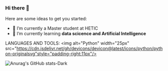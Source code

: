### Hi there 👋


<!-- **TchappiR/TchappiR** is a ✨ _special_ ✨ repository because its `README.md` (this file) appears on your GitHub profile. -->

Here are some ideas to get you started:
<!-- A MIEUX REMPLIR -->
- 🔭 I’m currently a Master student at HETIC
- 🌱 I’m currently learning **data scicence and Artificial Intelligence**

LANGUAGES AND TOOLS:
<img alt="Python" width="25px" src="https://cdn.jsdelivr.net/gh/devicons/devicon@latest/icons/python/python-originalsvg"style="padding-right:11px"/>

<!-- METTRE MES OUTILS ICI -->

![Anurag's GitHub stats-Dark](https://github-readme-stats.vercel.app/api?username=TchappiR&show_icons=true&theme=dark#gh-dark-mode-only)
